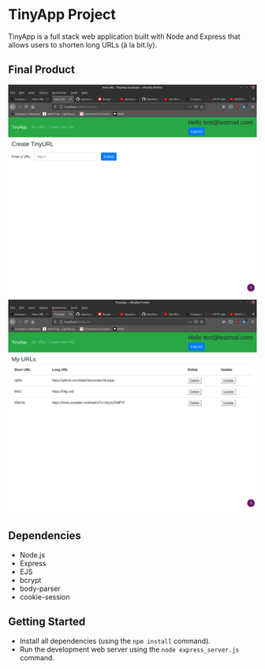 # TinyApp Project

TinyApp is a full stack web application built with Node and Express that allows users to shorten long URLs (à la bit.ly).

## Final Product

!["Screenshot of new URL page](https://github.com/stephanzonator/tinyapp/blob/master/docs/newURL.png)
!["Screenshot of registration page"](https://github.com/stephanzonator/tinyapp/blob/master/docs/urls-page.png)

## Dependencies

- Node.js
- Express
- EJS
- bcrypt
- body-parser
- cookie-session

## Getting Started

- Install all dependencies (using the `npm install` command).
- Run the development web server using the `node express_server.js` command.
